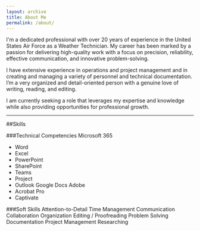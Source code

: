 ```yaml
---
layout: archive
title: About Me
permalink: /about/
---
```

I'm a dedicated professional with over 20 years of experience in the United States Air Force as a Weather Technician. My career has been marked by a passion for delivering high-quality work with a focus on precision, reliability, effective communication, and innovative problem-solving.

I have extensive experience in operations and project management and in creating and managing a variety of personnel and technical documentation. I’m a very organized and detail-oriented person with a genuine love of writing, reading, and editing.

I am currently seeking a role that leverages my expertise and knowledge while also providing opportunities for professional growth.

---

##Skills

###Technical Competencies
Microsoft 365
- Word
- Excel
- PowerPoint
- SharePoint
- Teams
- Project
- Outlook
Google Docs
Adobe
- Acrobat Pro
- Captivate


###Soft Skills
Attention-to-Detail
Time Management
Communication
Collaboration
Organization
Editing / Proofreading
Problem Solving
Documentation
Project Management
Researching

